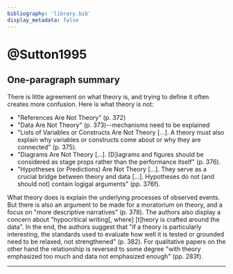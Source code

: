 ```yaml
---
bibliography: 'library.bib'
display_metadata: false
---
```


# @Sutton1995

## One-paragraph summary

There is little agreement on what theory is, and trying to define it often creates more confusion. Here is what theory is not:

* "References Are Not Theory" (p. 372)
* "Data Are Not Theory" (p. 373)--mechanisms need to be explained
* "Lists of Variables or Constructs Are Not Theory [...]. A theory must also explain why variables or constructs come about or why they are connected" (p. 375).
* "Diagrams Are Not Theory [...]. [D]iagrams and figures should be considered as stage props rather than the performance itself" (p. 376).
* "Hypotheses (or Predictions) Are Not Theory [...]. They serve as a crucial bridge between theory and data [...]. Hypotheses do not (and should not) contain logigal arguments" (pp. 376f).

What theory does is explain the underlying processes of observed events. But there is also an argument to be made for a moratorium on theory, and a focus on "more descriptive narratives" (p. 378). The authors also display a concern about "hypocritical writing[, where] [t]heory is crafted around the data". In the end, the authors suggest that "if a theory is particularly interesting, the standards used to evaluate how well it is tested or grounded need to be relaxed, not strengthened" (p. 382). For qualitative papers on the other hand the relationship is reversed to some degree "with theory emphasized too much and data not emphasized enough" (pp. 283f).

---